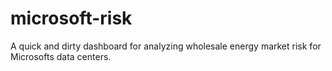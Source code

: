 # microsoft-risk
A quick and dirty dashboard for analyzing wholesale energy market risk for Microsofts data centers.
